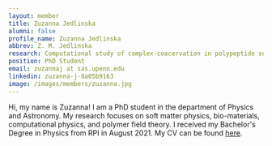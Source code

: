 ```yaml
---
layout: member
title: Zuzanna Jedlinska
alumni: false 
profile_name: Zuzanna Jedlinska
abbrev: Z. M. Jedlinska
research: Computational study of complex-coacervation in polypeptide solutions
position: PhD Student
email: zuzannaj at sas.upenn.edu
linkedin: zuzanna-j-8a05b9163
image: /images/members/zuzanna.jpg
---
```


Hi, my name is Zuzanna! I am a PhD student in the department of Physics and Astronomy. My research focuses on soft matter physics, bio-materials, computational physics, and polymer field theory. I received my Bachelor's Degree in Physics from RPI in August 2021. My CV can be found [here](https://drive.google.com/file/d/17818XVWOjbnunmRPGvfoMDvJY9qJo_Rb/view?usp=sharing). 
